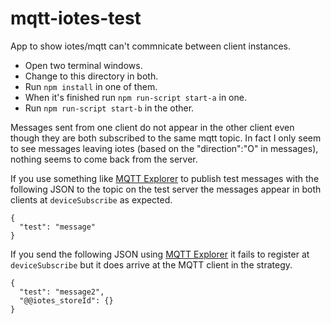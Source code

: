 # mqtt-iotes-test
App to show iotes/mqtt can't commnicate between client instances.

* Open two terminal windows. 
* Change to this directory in both. 
* Run `npm install` in one of them.
* When it's finished run `npm run-script start-a` in one.
* Run `npm run-script start-b` in the other.

Messages sent from one client do not appear in the other client even though they are both subscribed to the same mqtt topic. In fact I only seem to see messages leaving iotes (based on the "direction":"O" in messages), nothing seems to come back from the server.

If you use something like [MQTT Explorer](http://mqtt-explorer.com/) to publish test messages with the following JSON to the topic on the test server the messages appear in both clients at `deviceSubscribe` as expected.

```
{
  "test": "message"
}
```

If you send the following JSON using [MQTT Explorer](http://mqtt-explorer.com/) it fails to register at `deviceSubscribe` but it does arrive at the MQTT client in the strategy.
```
{
  "test": "message2",
  "@@iotes_storeId": {}
}
```